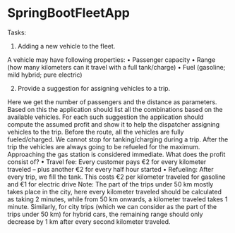 # SpringBootFleetApp

Tasks:

1. Adding a new vehicle to the fleet.

A vehicle may have following properties:
• Passenger capacity
• Range (how many kilometers can it travel with a full tank/charge)
• Fuel (gasoline; mild hybrid; pure electric)

2. Provide a suggestion for assigning vehicles to a trip.

Here we get the number of passengers and the distance as parameters. Based on this the application should
list all the combinations based on the available vehicles. For each such suggestion the application should
compute the assumed profit and show it to help the dispatcher assigning vehicles to the trip.
Before the route, all the vehicles are fully fueled/charged. We cannot stop for tanking/charging during a trip.
After the trip the vehicles are always going to be refueled for the maximum. Approaching the gas station is
considered immediate.
What does the profit consist of?
• Travel fee: Every customer pays €2 for every kilometer traveled – plus another €2 for every half hour
started
• Refueling: After every trip, we fill the tank. This costs €2 per kilometer traveled for gasoline and €1 for
electric drive
Note: The part of the trips under 50 km mostly takes place in the city, here every kilometer traveled should be
calculated as taking 2 minutes, while from 50 km onwards, a kilometer traveled takes 1 minute. Similarly, for
city trips (which we can consider as the part of the trips under 50 km) for hybrid cars, the remaining range
should only decrease by 1 km after every second kilometer traveled.
 
